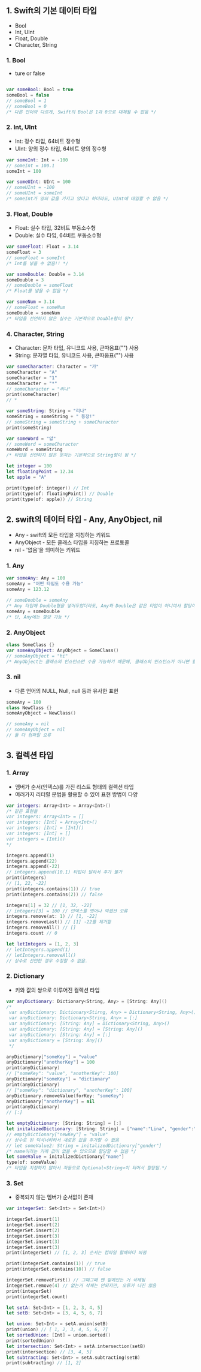 
## 1. Swift의 기본 데이터 타입
 * Bool
 * Int, UInt
 * Float, Double
 * Character, String

### 1. Bool
 * ture or false
``` swift

var someBool: Bool = true
someBool = false
// someBool = 1
// someBool = 0
/* 다른 언어와 다르게, Swift의 Bool은 1과 0으로 대체될 수 없음 */
```

### 2. Int, UInt
 * Int: 정수 타입, 64비트 정수형
 * UInt: 양의 정수 타입, 64비트 양의 정수형
 ```swift
var someInt: Int = -100
// someInt = 100.1
someInt = 100

var someUInt: UInt = 100
// someUInt = -100
// someUInt = someInt
/* someInt가 양의 값을 가지고 있다고 하더라도, UInt에 대입할 수 없음 */
 ```

### 3. Float, Double
 * Float: 실수 타입, 32비트 부동소수형
 * Double: 실수 타입, 64비트 부동소수형
 ```swift
var someFloat: Float = 3.14
someFloat = 3
// someFloat = someInt
/* Int를 넣을 수 없음!! */

var someDouble: Double = 3.14
someDouble = 3
// someDouble = someFloat
/* Float를 넣을 수 없음 */

var someNum = 3.14
// someFloat = someNum
someDouble = someNum
/* 타입을 선언하지 않은 실수는 기본적으로 Double형이 됨*/
 ```

### 4. Character, String
 * Character: 문자 타입, 유니코드 사용, 큰따옴표("") 사용
 * String: 문자열 타입, 유니코드 사용, 큰따옴표("") 사용
 ```swift
var someCharacter: Character = "가"
someCharacter = "A"
someCharacter = "1"
someCharacter = "*"
// someCharacter = "리나"
print(someCharacter)
// *

var someString: String = "리나"
someString = someString + " 등장!"
// someString = someString + someCharacter
print(someString)

var someWord = "얍"
// someWord = someCharacter
someWord = someString
/* 타입을 선언하지 않은 문자는 기본적으로 String형이 됨 */
 ```

```swift
let integer = 100
let floatingPoint = 12.34
let apple = "A"

print(type(of: integer)) // Int
print(type(of: floatingPoint)) // Double
print(type(of: apple)) // String
```

## 2. swift의 데이터 타입 - Any, AnyObject, nil
 * Any - swift의 모든 타입을 지칭하는 키워드
 * AnyObject - 모든 클래스 타입을 지칭하는 프로토콜
 * nil - '없음'을 의미하는 키워드

### 1. Any
```swift
var someAny: Any = 100
someAny = "어떤 타입도 수용 가능"
someAny = 123.12

// someDouble = someAny
/* Any 타입에 Double형을 넣어두었더라도, Any와 Double은 같은 타입이 아니여서 할당이 불가능함 */
someAny = someDouble
/* 단, Any에는 할당 가능 */
```

### 2. AnyObject
```swift
class SomeClass {}
var someAnyObject: AnyObject = SomeClass()
// someAnyObject = "hi"
/* AnyObject는 클래스의 인스턴스만 수용 가능하기 때문에, 클래스의 인스턴스가 아니면 할당할 수 없음 */
```

### 3. nil
 * 다른 언어의 NULL, Null, null 등과 유사한 표현
 ```swift
 someAny = 100
class NewClass {}
someAnyObject = NewClass()

// someAny = nil
// someAnyObject = nil
// 둘 다 컴파일 오류
 ```
 
 
 
## 3. 컬렉션 타입

### 1. Array
 * 멤버가 순서(인덱스)를 가진 리스트 형태의 컬렉션 타입
 * 여러가지 리터럴 문법을 활용할 수 있어 표현 방법이 다양
```swift
var integers: Array<Int> = Array<Int>()
/* 같은 표현들
var integers: Array<Int> = []
var integers: [Int] = Array<Int>()
var integers: [Int] = [Int]()
var integers: [Int] = []
var integers = [Int]()
*/

integers.append(1)
integers.append(22)
integers.append(-22)
// integers.append(10.1) 타입이 달라서 추가 불가
print(integers)
// [1, 22, -22]
print(integers.contains(1)) // true
print(integers.contains(2)) // false

integers[1] = 32 // [1, 32, -22]
// integers[3] = 100 // 인덱스를 벗어나 익셉션 오류
integers.remove(at: 1) // [1, -22]
integers.removeLast() // [1] -22를 제거함
integers.removeAll() // []
integers.count // 0

let letIntegers = [1, 2, 3]
// letIntegers.append(1)
// letIntegers.removeAll()
// 상수로 선언한 경우 수정할 수 없음.
```

### 2. Dictionary
* 키와 값의 쌍으로 이루어진 컬렉션 타입
```swift
var anyDictionary: Dictionary<String, Any> = [String: Any]()
/*
 var anyDictionary: Dictionary<Stirng, Any> = Dictionary<String, Any>()
 var anyDictionary: Dictionary<String, Any> = [:]
 var anyDictionary: [String: Any] = Dictionary<String, Any>()
 var anyDictionary: [String: Any] = [String: Any]()
 var anyDictionary: [String: Any] = [:]
 var anyDictionary = [String: Any]()
 */

anyDictionary["someKey"] = "value"
anyDictionary["anotherKey"] = 100
print(anyDictionary)
// ["someKey": "value", "anotherKey": 100]
anyDictionary["someKey"] = "dictionary"
print(anyDictionary)
// ["someKey": "dictionary", "anotherKey": 100]
anyDictionary.removeValue(forKey: "someKey")
anyDictionary["anotherKey"] = nil
print(anyDictionary)
// [:]

let emptyDictionary: [String: String] = [:]
let initalizedDictionary: [String: String] = ["name":"Lina", "gender":"female"]
// emptyDictionary["newKey"] = "value"
// 상수로 된 딕셔너리라서 새로운 값을 추가할 수 없음
// let someValue2: String = initalizedDictionary["gender"]
/* name이라는 키에 값이 없을 수 있으므로 할당할 수 없음 */
let someValue = initalizedDictionary["name"]
type(of: someValue)
/* 타입을 지정하지 않아서 자동으로 Optional<String>이 되어서 할당됨.*/
```

### 3. Set
* 중복되지 않는 멤버가 순서없이 존재
```swift
var integerSet: Set<Int> = Set<Int>()

integerSet.insert(1)
integerSet.insert(2)
integerSet.insert(2)
integerSet.insert(3)
integerSet.insert(3)
integerSet.insert(3)
print(integerSet) // [1, 2, 3] 순서는 컴파일 할때마다 바뀜

print(integerSet.contains(1)) // true
print(integerSet.contains(10)) // false

integerSet.removeFirst() // 그때그때 맨 앞에있는 거 삭제됨
integerSet.remove(4) // 없는거 삭제는 안되지만, 오류가 나진 않음
print(integerSet)
print(integerSet.count)

let setA: Set<Int> = [1, 2, 3, 4, 5]
let setB: Set<Int> = [3, 4, 5, 6, 7]

let union: Set<Int> = setA.union(setB)
print(union) // [ 1, 2, 3, 4, 5, 6, 7]
let sortedUnion: [Int] = union.sorted()
print(sortedUnion)
let intersection: Set<Int> = setA.intersection(setB)
print(intersection) // [3, 4, 5]
let subtracting: Set<Int> = setA.subtracting(setB)
print(subtracting) // [1, 2]
```

